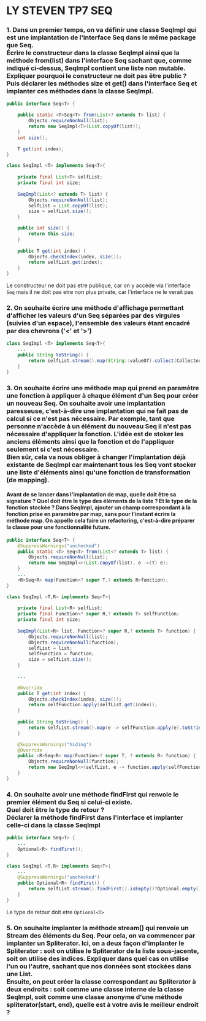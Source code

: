 # LY STEVEN TP7 SEQ

### 1. Dans un premier temps, on va définir une classe SeqImpl qui est une implantation de l'interface Seq dans le même package que Seq.<br>Écrire le constructeur dans la classe SeqImpl ainsi que la méthode from(list) dans l'interface Seq sachant que, comme indiqué ci-dessus, SeqImpl contient une liste non mutable.<br>Expliquer pourquoi le constructeur ne doit pas être public ?<br>Puis déclarer les méthodes size et get() dans l'interface Seq et implanter ces méthodes dans la classe SeqImpl.
```java
public interface Seq<T> {

	public static <T>Seq<T> from(List<? extends T> list) {
		Objects.requireNonNull(list);
		return new SeqImpl<T>(List.copyOf(list));
	}
	int size();

	T get(int index);
}
```

```java
class SeqImpl <T> implements Seq<T>{
	
	private final List<T> selfList;
	private final int size;
	
	SeqImpl(List<? extends T> list) {
		Objects.requireNonNull(list);
		selfList = List.copyOf(list);
		size = selfList.size();
	}

	public int size() {
		return this.size;
	}
	
	public T get(int index) {
		Objects.checkIndex(index, size());
		return selfList.get(index);
	}
}
```
Le constructeur ne doit pas etre publique, car on y accède via l'interface ``Seq`` mais il ne doit pas etre non plus private, car l'interface ne le verait pas


### 2. On souhaite écrire une méthode d'affichage permettant d'afficher les valeurs d'un Seq séparées par des virgules (suivies d'un espace), l'ensemble des valeurs étant encadré par des chevrons ('<' et '>')
```java
class SeqImpl <T> implements Seq<T>{
	...
	public String toString() {
		return selfList.stream().map(String::valueOf).collect(Collectors.joining(", ","<",">"));
	}
}
```

### 3. On souhaite écrire une méthode map qui prend en paramètre une fonction à appliquer à chaque élément d'un Seq pour créer un nouveau Seq. On souhaite avoir une implantation paresseuse, c'est-à-dire une implantation qui ne fait pas de calcul si ce n'est pas nécessaire. Par exemple, tant que personne n'accède à un élément du nouveau Seq il n'est pas nécessaire d'appliquer la fonction. L'idée est de stoker les anciens éléments ainsi que la fonction et de l'appliquer seulement si c'est nécessaire.<br>Bien sûr, cela va nous obliger à changer l'implantation déjà existante de SeqImpl car maintenant tous les Seq vont stocker une liste d'éléments ainsi qu'une fonction de transformation (de mapping).
#### Avant de se lancer dans l'implantation de map, quelle doit être sa signature ? Quel doit être le type des éléments de la liste ? Et le type de la fonction stockée ? Dans SeqImpl, ajouter un champ correspondant à la fonction prise en paramètre par map, sans pour l'instant écrire la méthode map. On appelle cela faire un refactoring, c'est-à-dire préparer la classe pour une fonctionnalité future.


```java
public interface Seq<T> {
	@SuppressWarnings("unchecked")
	public static <T> Seq<T> from(List<? extends T> list) {
		Objects.requireNonNull(list);
		return new SeqImpl<>(List.copyOf(list), e ->(T) e);
	}
	...
	<R>Seq<R> map(Function<? super T,? extends R>function);
}
```
```java
class SeqImpl <T,R> implements Seq<T>{
	
	private final List<R> selfList;
	private final Function<? super R,? extends T> selfFunction;
	private final int size;
	
	SeqImpl(List<R> list, Function<? super R,? extends T> function) {
		Objects.requireNonNull(list);
		Objects.requireNonNull(function);
		selfList = list;
		selfFunction = function;
		size = selfList.size();
	}

	...
	
	@Override
	public T get(int index) {
		Objects.checkIndex(index, size());
		return selfFunction.apply(selfList.get(index));
	}
	
	public String toString() {
		return selfList.stream().map(e -> selfFunction.apply(e).toString()).collect(Collectors.joining(", ","<",">"));
	}

	@SuppressWarnings("hiding")
	@Override
	public <R>Seq<R> map(Function<? super T, ? extends R> function) {
		Objects.requireNonNull(function);
		return new SeqImpl<>(selfList, e -> function.apply(selfFunction.apply(e)));
	}
}
```

### 4. On souhaite avoir une méthode findFirst qui renvoie le premier élément du Seq si celui-ci existe.<br>Quel doit être le type de retour ?<br>Déclarer la méthode findFirst dans l'interface et implanter celle-ci dans la classe SeqImpl

```java
public interface Seq<T> {
	...
	Optional<R> findFirst();
}
```
```java
class SeqImpl <T,R> implements Seq<T>{
	...
	@SuppressWarnings("unchecked")
	public Optional<R> findFirst() {
		return selfList.stream().findFirst().isEmpty()?Optional.empty(): selfList.stream().findAny();
	}
}
```
Le type de retour doit etre ``Optional<T>``

### 5. On souhaite implanter la méthode stream() qui renvoie un Stream des éléments du Seq. Pour cela, on va commencer par implanter un Spliterator. Ici, on a deux façon d'implanter le Spliterator : soit on utilise le Spliterator de la liste sous-jacente, soit on utilise des indices. Expliquer dans quel cas on utilise l'un ou l'autre, sachant que nos données sont stockées dans une List.<br>Ensuite, on peut créer la classe correspondant au Spliterator à deux endroits : soit comme une classe interne de la classe SeqImpl, soit comme une classe anonyme d'une méthode spliterator(start, end), quelle est à votre avis le meilleur endroit ?
````````````````````````